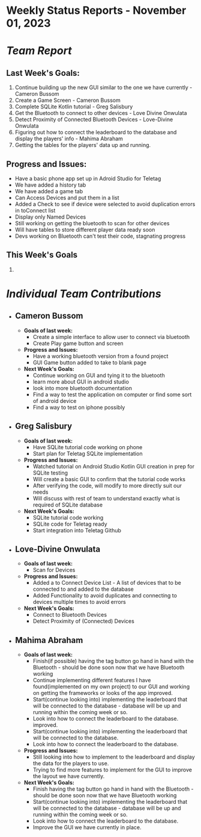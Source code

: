 # Weekly Status Reports - November 01, 2023

# *Team Report*

## Last Week's Goals:
1. Continue building up the new GUI similar to the one we have currently - Cameron Bussom
2. Create a Game Screen - Cameron Bussom
3. Complete SQLite Kotlin tutorial - Greg Salisbury
4. Get the Bluetooth to connect to other devices - Love Divine Onwulata
5. Detect Proximity of Connected Bluetooth Devices - Love-Divine Onwulata
6. Figuring out how to connect the leaderboard to the database and display the players' info - Mahima Abraham
7. Getting the tables for the players' data up and running. 
   
## Progress and Issues:
+ Have a basic phone app set up in Adroid Studio for Teletag
+ We have added a history tab
+ We have added a game tab
+ Can Access Devices and put them in a list
+ Added a Check to see if device were selected to avoid duplication errors in toConnect list
+ Display only Named Devices
+ Still working on getting the bluetooth to scan for other devices
+ Will have tables to store different player data ready soon
+ Devs working on Bluetooth can't test their code, stagnating progress


## This Week's Goals
1. 

# *Individual Team Contributions*

+ ## Cameron Bussom
    + **Goals of last week:**
      + Create a simple interface to allow user to connect via bluetooth
      + Create Play game button and screen
    + **Progress and Issues:**
      + Have a working bluetooth version from a found project
      + GUI Game button added to take to blank page
    + **Next Week's Goals:**
      + Continue working on GUI and tying it to the bluetooth
      + learn more about GUI in android studio
      + look into more bluetooth documentation
      + Find a way to test the application on computer or find some sort of android device
      + Find a way to test on iphone possibly

+ ## Greg Salisbury 
    + **Goals of last week:**
      + Have SQLite tutorial code working on phone
      + Start plan for Teletag SQLite implementation
    + **Progress and Issues:**
      + Watched tutorial on Android Studio Kotlin GUI creation in prep for SQLite testing
      + Will create a basic GUI to confirm that the tutorial code works
      + After verifying the code, will modify to more directly suit our needs
      + Will discuss with rest of team to understand exactly what is required of SQLite database
    + **Next Week's Goals:**
      + SQLite tutorial code working
      + SQLite code for Teletag ready
      + Start integration into Teletag Github

+ ## Love-Divine Onwulata
    + **Goals of last week:**
      + Scan for Devices
    + **Progress and Issues:**
      + Added a to Connect Device List - A list of devices that to be connected to and added to the database
      + Added Functionality to avoid duplicates and connecting to devices multiple times to avoid errors
    + **Next Week's Goals:**
      + Connect to Bluetooth Devices
      + Detect Proximity of (Connected) Devices

+ ## Mahima Abraham
    + **Goals of last week:**
      + Finish(if possible) having the tag button go hand in hand with the Bluetooth - should be done soon now that we have Bluetooth working
      + Continue implementing different features I have found(implemented on my own project) to our GUI and working on getting the frameworks or looks of the app improved.
      + Start(continue looking into) implementing the leaderboard that will be connected to the database - database will be up and running within the coming week or so. 
      + Look into how to connect the leaderboard to the database. improved.
      + Start(continue looking into) implementing the leaderboard that will be connected to the database.
      + Look into how to connect the leaderboard to the database.  
    + **Progress and Issues:**
      + Still looking into how to implement to the leaderboard and display the data for the players to use.
      + Trying to find more features to implement for the GUI to improve the layout we have currently. 
    + **Next Week's Goals:**
      + Finish having the tag button go hand in hand with the Bluetooth - should be done soon now that we have Bluetooth working
      + Start(continue looking into) implementing the leaderboard that will be connected to the database - database will be up and running within the coming week or so. 
      + Look into how to connect the leaderboard to the database.
      + Improve the GUI we have currently in place. 
